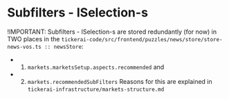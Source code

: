
# Subfilters - ISelection-s
!IMPORTANT: Subfilters - ISelection-s are stored redundantly (for now) in TWO places in the `tickerai-code/src/frontend/puzzles/news/store/store-news-vos.ts :: newsStore`: 
- 1) `markets.marketsSetup.aspects.recommended` and 
- 2) `markets.recommendedSubFilters`
Reasons for this are explained in `tickerai-infrastructure/markets-structure.md`
